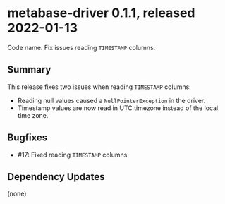 # metabase-driver 0.1.1, released 2022-01-13

Code name: Fix issues reading `TIMESTAMP` columns.

## Summary

This release fixes two issues when reading `TIMESTAMP` columns:

* Reading null values caused a `NullPointerException` in the driver.
* Timestamp values are now read in UTC timezone instead of the local time zone.

## Bugfixes

* #17: Fixed reading `TIMESTAMP` columns

## Dependency Updates

(none)
